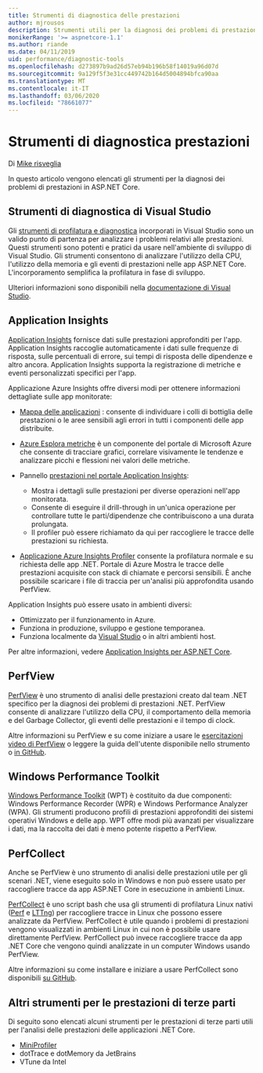 ```yaml
---
title: Strumenti di diagnostica delle prestazioni
author: mjrousos
description: Strumenti utili per la diagnosi dei problemi di prestazioni nelle app ASP.NET Core.
monikerRange: '>= aspnetcore-1.1'
ms.author: riande
ms.date: 04/11/2019
uid: performance/diagnostic-tools
ms.openlocfilehash: d273897b9ad26d57eb94b196b58f14019a96d07d
ms.sourcegitcommit: 9a129f5f3e31cc449742b164d5004894bfca90aa
ms.translationtype: MT
ms.contentlocale: it-IT
ms.lasthandoff: 03/06/2020
ms.locfileid: "78661077"
---
```

# <a name="performance-diagnostic-tools"></a>Strumenti di diagnostica prestazioni

Di [Mike risveglia](https://github.com/mjrousos)

In questo articolo vengono elencati gli strumenti per la diagnosi dei problemi di prestazioni in ASP.NET Core.

## <a name="visual-studio-diagnostic-tools"></a>Strumenti di diagnostica di Visual Studio

Gli [strumenti di profilatura e diagnostica](/visualstudio/profiling) incorporati in Visual Studio sono un valido punto di partenza per analizzare i problemi relativi alle prestazioni. Questi strumenti sono potenti e pratici da usare nell'ambiente di sviluppo di Visual Studio. Gli strumenti consentono di analizzare l'utilizzo della CPU, l'utilizzo della memoria e gli eventi di prestazioni nelle app ASP.NET Core. L'incorporamento semplifica la profilatura in fase di sviluppo.

Ulteriori informazioni sono disponibili nella [documentazione di Visual Studio](/visualstudio/profiling/profiling-overview).

## <a name="application-insights"></a>Application Insights

[Application Insights](/azure/application-insights/app-insights-overview) fornisce dati sulle prestazioni approfonditi per l'app. Application Insights raccoglie automaticamente i dati sulle frequenze di risposta, sulle percentuali di errore, sui tempi di risposta delle dipendenze e altro ancora. Application Insights supporta la registrazione di metriche e eventi personalizzati specifici per l'app.

Applicazione Azure Insights offre diversi modi per ottenere informazioni dettagliate sulle app monitorate:

- [Mappa delle applicazioni](/azure/application-insights/app-insights-app-map) : consente di individuare i colli di bottiglia delle prestazioni o le aree sensibili agli errori in tutti i componenti delle app distribuite.
- [Azure Esplora metriche](/azure/azure-monitor/platform/metrics-getting-started) è un componente del portale di Microsoft Azure che consente di tracciare grafici, correlare visivamente le tendenze e analizzare picchi e flessioni nei valori delle metriche.
- Pannello [prestazioni nel portale Application Insights](/azure/application-insights/app-insights-tutorial-performance):

  - Mostra i dettagli sulle prestazioni per diverse operazioni nell'app monitorata.
  - Consente di eseguire il drill-through in un'unica operazione per controllare tutte le parti/dipendenze che contribuiscono a una durata prolungata.
  - Il profiler può essere richiamato da qui per raccogliere le tracce delle prestazioni su richiesta.

- [Applicazione Azure Insights Profiler](/azure/azure-monitor/app/profiler) consente la profilatura normale e su richiesta delle app .NET.  Portale di Azure Mostra le tracce delle prestazioni acquisite con stack di chiamate e percorsi sensibili. È anche possibile scaricare i file di traccia per un'analisi più approfondita usando PerfView.

Application Insights può essere usato in ambienti diversi:

- Ottimizzato per il funzionamento in Azure.
- Funziona in produzione, sviluppo e gestione temporanea.
- Funziona localmente da [Visual Studio](/azure/application-insights/app-insights-visual-studio) o in altri ambienti host.

Per altre informazioni, vedere [Application Insights per ASP.NET Core](/azure/application-insights/app-insights-asp-net-core).

## <a name="perfview"></a>PerfView

[PerfView](https://github.com/Microsoft/perfview) è uno strumento di analisi delle prestazioni creato dal team .NET specifico per la diagnosi dei problemi di prestazioni .NET. PerfView consente di analizzare l'utilizzo della CPU, il comportamento della memoria e del Garbage Collector, gli eventi delle prestazioni e il tempo di clock.

Altre informazioni su PerfView e su come iniziare a usare le [esercitazioni video di PerfView](https://channel9.msdn.com/Series/PerfView-Tutorial) o leggere la guida dell'utente disponibile nello strumento o [in GitHub](https://github.com/Microsoft/perfview).

## <a name="windows-performance-toolkit"></a>Windows Performance Toolkit

[Windows Performance Toolkit](/windows-hardware/test/wpt/) (WPT) è costituito da due componenti: Windows Performance Recorder (WPR) e Windows Performance Analyzer (WPA). Gli strumenti producono profili di prestazioni approfonditi dei sistemi operativi Windows e delle app. WPT offre modi più avanzati per visualizzare i dati, ma la raccolta dei dati è meno potente rispetto a PerfView.

## <a name="perfcollect"></a>PerfCollect

Anche se PerfView è uno strumento di analisi delle prestazioni utile per gli scenari .NET, viene eseguito solo in Windows e non può essere usato per raccogliere tracce da app ASP.NET Core in esecuzione in ambienti Linux.

[PerfCollect](https://github.com/dotnet/coreclr/blob/master/Documentation/project-docs/linux-performance-tracing.md) è uno script bash che usa gli strumenti di profilatura Linux nativi ([Perf](https://perf.wiki.kernel.org/index.php/Main_Page) e [LTTng](https://lttng.org/)) per raccogliere tracce in Linux che possono essere analizzate da PerfView. PerfCollect è utile quando i problemi di prestazioni vengono visualizzati in ambienti Linux in cui non è possibile usare direttamente PerfView. PerfCollect può invece raccogliere tracce da app .NET Core che vengono quindi analizzate in un computer Windows usando PerfView.

Altre informazioni su come installare e iniziare a usare PerfCollect sono disponibili [su GitHub](https://github.com/dotnet/coreclr/blob/master/Documentation/project-docs/linux-performance-tracing.md).

## <a name="other-third-party-performance-tools"></a>Altri strumenti per le prestazioni di terze parti

Di seguito sono elencati alcuni strumenti per le prestazioni di terze parti utili per l'analisi delle prestazioni delle applicazioni .NET Core.

- [MiniProfiler](https://miniprofiler.com/)
- dotTrace e dotMemory da JetBrains
- VTune da Intel
